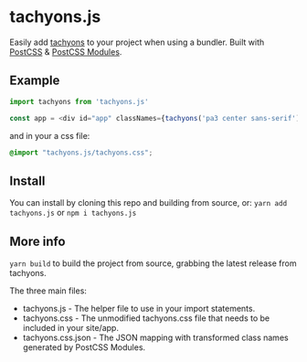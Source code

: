 # tachyons.js
Easily add [tachyons](https://tachyons.io) to your project when using a bundler. Built with [PostCSS](https://postcss.org) & [PostCSS Modules](https://github.com/css-modules/postcss-modules).

## Example
```javascript
import tachyons from 'tachyons.js'

const app = <div id="app" classNames={tachyons('pa3 center sans-serif')} />
```
and in your a css file:
```css
@import "tachyons.js/tachyons.css";
```

## Install
You can install by cloning this repo and building from source, or: `yarn add tachyons.js` or `npm i tachyons.js`

## More info
`yarn build` to build the project from source, grabbing the latest release from tachyons.

The three main files:
* tachyons.js - The helper file to use in your import statements.
* tachyons.css - The unmodified tachyons.css file that needs to be included in your site/app.
* tachyons.css.json - The JSON mapping with transformed class names generated by PostCSS Modules.

